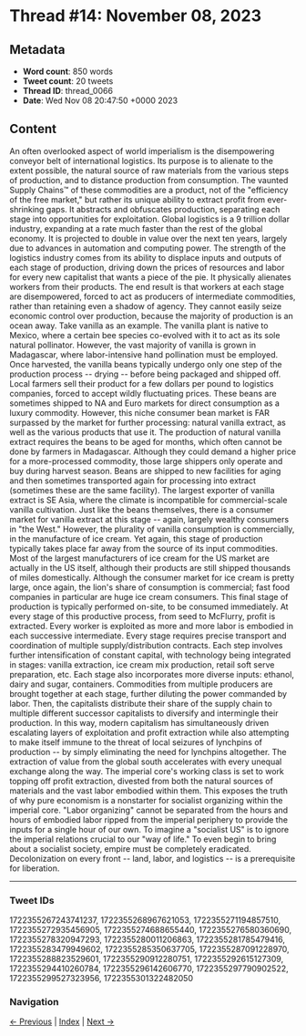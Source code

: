 # Thread #14: November 08, 2023

## Metadata
- **Word count**: 850 words
- **Tweet count**: 20 tweets
- **Thread ID**: thread_0066
- **Date**: Wed Nov 08 20:47:50 +0000 2023

## Content

An often overlooked aspect of world imperialism is the disempowering conveyor belt of international logistics. Its purpose is to alienate to the extent possible, the natural source of raw materials from the various steps of production, and to distance production from consumption. The vaunted Supply Chains™️ of these commodities are a product, not of the "efficiency of the free market," but rather its unique ability to extract profit from ever-shrinking gaps. It abstracts and obfuscates production, separating each stage into opportunities for exploitation. Global logistics is a 9 trillion dollar industry, expanding at a rate much faster than the rest of the global economy. It is projected to double in value over the next ten years, largely due to advances in automation and computing power. The strength of the logistics industry comes from its ability to displace inputs and outputs of each stage of production, driving down the prices of resources and labor for every new capitalist that wants a piece of the pie. It physically alienates workers from their products. The end result is that workers at each stage are disempowered, forced to act as producers of intermediate commodities, rather than retaining even a shadow of agency. They cannot easily seize economic control over production, because the majority of production is an ocean away. Take vanilla as an example. The vanilla plant is native to Mexico, where a certain bee species co-evolved with it to act as its sole natural pollinator. However, the vast majority of vanilla is grown in Madagascar, where labor-intensive hand pollination must be employed. Once harvested, the vanilla beans typically undergo only one step of the production process -- drying -- before being packaged and shipped off. Local farmers sell their product for a few dollars per pound to logistics companies, forced to accept wildly fluctuating prices. These beans are sometimes shipped to NA and Euro markets for direct consumption as a luxury commodity. However, this niche consumer bean market is FAR surpassed by the market for further processing: natural vanilla extract, as well as the various products that use it. The production of natural vanilla extract requires the beans to be aged for months, which often cannot be done by farmers in Madagascar. Although they could demand a higher price for a more-processed commodity, those large shippers only operate and buy during harvest season. Beans are shipped to new facilities for aging and then sometimes transported again for processing into extract (sometimes these are the same facility). The largest exporter of vanilla extract is SE Asia, where the climate is incompatible for commercial-scale vanilla cultivation. Just like the beans themselves, there is a consumer market for vanilla extract at this stage -- again, largely wealthy consumers in "the West." However, the plurality of vanilla consumption is commercially, in the manufacture of ice cream. Yet again, this stage of production typically takes place far away from the source of its input commodities. Most of the largest manufacturers of ice cream for the US market are actually in the US itself, although their products are still shipped thousands of miles domestically. Although the consumer market for ice cream is pretty large, once again, the lion's share of consumption is commercial; fast food companies in particular are huge ice cream consumers. This final stage of production is typically performed on-site, to be consumed immediately. At every stage of this productive process, from seed to McFlurry, profit is extracted. Every worker is exploited as more and more labor is embodied in each successive intermediate. Every stage requires precise transport and coordination of multiple supply/distribution contracts. Each step involves further intensification of constant capital, with technology being integrated in stages: vanilla extraction, ice cream mix production, retail soft serve preparation, etc. Each stage also incorporates more diverse inputs: ethanol, dairy and sugar, containers. Commodities from multiple producers are brought together at each stage, further diluting the power commanded by labor. Then, the capitalists distribute their share of the supply chain to multiple different successor capitalists to diversify and intermingle their production. In this way, modern capitalism has simultaneously driven escalating layers of exploitation and profit extraction while also attempting to make itself immune to the threat of local seizures of lynchpins of production -- by simply eliminating the need for lynchpins altogether. The extraction of value from the global south accelerates with every unequal exchange along the way. The imperial core's working class is set to work topping off profit extraction, divested from both the natural sources of materials and the vast labor embodied within them. This exposes the truth of why pure economism is a nonstarter for socialist organizing within the imperial core. "Labor organizing" cannot be separated from the hours and hours of embodied labor ripped from the imperial periphery to provide the inputs for a single hour of our own. To imagine a "socialist US" is to ignore the imperial relations crucial to our "way of life." To even begin to bring about a socialist society, empire must be completely eradicated. Decolonization on every front -- land, labor, and logistics -- is a prerequisite for liberation.

---

### Tweet IDs
1722355267243741237, 1722355268967621053, 1722355271194857510, 1722355272935456905, 1722355274688655440, 1722355276580360690, 1722355278320947293, 1722355280011206863, 1722355281785479416, 1722355283479949602, 1722355285350637705, 1722355287091228970, 1722355288823529601, 1722355290912280751, 1722355292615127309, 1722355294410260784, 1722355296142606770, 1722355297790902522, 1722355299527323956, 1722355301322482050

### Navigation
[← Previous](#013) | [Index](index.md) | [Next →](#015)
